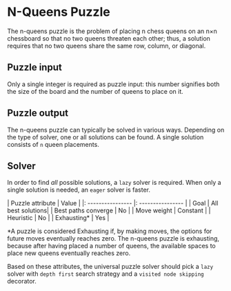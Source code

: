 # N-Queens Puzzle

The n-queens puzzle is the problem of placing n chess queens on an n×n 
chessboard so that no two queens threaten each other; thus, a solution requires 
that no two queens share the same row, column, or diagonal.

## Puzzle input

Only a single integer is required as puzzle input: this number signifies both 
the size of the board and the number of queens to place on it.

## Puzzle output

The n-queens puzzle can typically be solved in various ways. Depending on the 
type of solver, one or all solutions can be found.
A single solution consists of `n` queen placements.

## Solver

In order to find *all* possible solutions, a `lazy` solver is required. 
When only a single solution is needed, an `eager` solver is faster.

| Puzzle attribute      | Value             |
|: ----------------     |: ---------------- |
| Goal                  | All best solutions|
| Best paths converge   | No                |
| Move weight           | Constant          |
| Heuristic             | No                |
| Exhausting*           | Yes               |

*A puzzle is considered Exhausting if, by making moves, the options for future 
moves eventually reaches zero. The n-queens puzzle is exhausting, because after 
having placed a number of queens, the available spaces to place new queens 
eventually reaches zero.

Based on these attributes, the universal puzzle solver should pick a `lazy` 
solver with `depth first` search strategy and a `visited node skipping` 
decorator.
